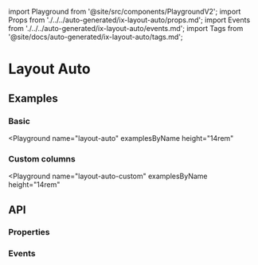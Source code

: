 import Playground from '@site/src/components/PlaygroundV2';
import Props from './../../auto-generated/ix-layout-auto/props.md';
import Events from './../../auto-generated/ix-layout-auto/events.md';
import Tags from '@site/docs/auto-generated/ix-layout-auto/tags.md';

# Layout Auto

<Tags />

## Examples

### Basic

<Playground
  name="layout-auto"
  examplesByName
  height="14rem"
></Playground>

### Custom columns

<Playground
  name="layout-auto-custom"
  examplesByName
  height="14rem"
></Playground>

## API

### Properties

<Props />

### Events

<Events />
